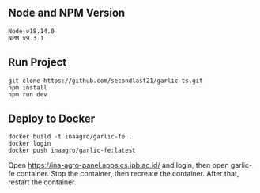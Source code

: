## Node and NPM Version
```
Node v18.14.0
NPM v9.3.1
```

## Run Project
```
git clone https://github.com/secondlast21/garlic-ts.git
npm install
npm run dev
```

## Deploy to Docker
```
docker build -t inaagro/garlic-fe .
docker login
docker push inaagro/garlic-fe:latest
```
Open https://ina-agro-panel.apps.cs.ipb.ac.id/ and login, then open garlic-fe container.  Stop the container, then recreate the container.  After that, restart the container.
